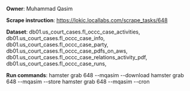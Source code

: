 **Owner**: Muhammad Qasim

**Scrape instruction**:  https://lokic.locallabs.com/scrape_tasks/648

**Dataset**:  db01.us_court_cases.fl_occc_case_activities,
              db01.us_court_cases.fl_occc_case_info,
              db01.us_court_cases.fl_occc_case_party,
              db01.us_court_cases.fl_occc_case_pdfs_on_aws,
              db01.us_court_cases.fl_occc_case_relations_activity_pdf,
              db01.us_court_cases.fl_occc_case_runs,
           

**Run commands**:  hamster grab 648 --mqasim --download
                   hamster grab 648 --mqasim --store
                   hamster grab 648 --mqasim --cron
